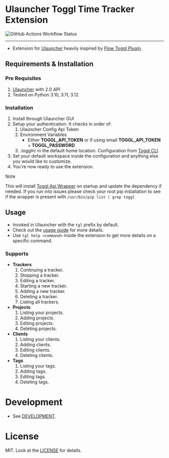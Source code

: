 # Ulauncher Toggl Time Tracker Extension


![GitHub Actions Workflow Status](https://img.shields.io/github/actions/workflow/status/ddkasa/ulauncher-toggl-extension/.github%2Fworkflows%2Ftests.yaml?style=for-the-badge&link=https%3A%2F%2Fgithub.com%2Fddkasa%2Fulauncher-toggl-extension%2Factions%2Fworkflows%2Ftests.yaml)

***

- Extension for [Ulauncher](https://github.com/Ulauncher/Ulauncher/) heavily inspired by [Flow Toggl Plugin](https://github.com/JamesNZL/flow-toggl-plugin).

## Requirements & Installation

### Pre Requisites

1. [Ulauncher](https://github.com/Ulauncher/Ulauncher/) with 2.0 API
2. Tested on Python 3.10, 3.11, 3.12

### Installation

1. Install through Ulauncher GUI
2. Setup your authentication. It checks in order of:
    1. Ulauncher Config Api Token
    2. Environment Variables
        - Either **TOGGL_API_TOKEN** or if using email **TOGGL_API_TOKEN** + **TOGGL_PASSWORD**
    3. *.togglrc* in the default home location. Configuration from [Toggl CLI](https://github.com/AuHau/toggl-cli).
3. Set your default workspace inside the configuration and anything else you would like to customize.
4. You're now ready to use the extension.

> [!NOTE]
> This will install [Toggl Api Wrapper](https://pypi.org/project/toggl-api-wrapper/) on startup and update the dependency if needed. If you run into issues please check your root pip installation to see if the wrapper is present with `/usr/bin/pip list | grep toggl`


## Usage
- Invoked in Ulauncher with the `tgl` prefix by default.
- Check out the [usage guide](docs/guide.md) for more details.
- Use `tgl help <command>` inside the extension to get more details on a specific command.

### Supports
- **Trackers**
    1. Continuing a tracker.
    2. Stopping a tracker.
    3. Editing a tracker.
    4. Starting a new tracker.
    5. Adding a new tracker.
    6. Deleting a tracker.
    8. Listing all trackers.
- **Projects**
    1. Listing your projects.
    2. Adding projects.
    3. Editing projects.
    4. Deleting projects.
- **Clients**
    1. Listing your clients.
    2. Adding clients.
    3. Editing clients.
    4. Deleting clients.
- **Tags**
    1. Listing your tags.
    2. Adding tags.
    3. Editing tags.
    4. Deleting tags.


# Development
- See [DEVELOPMENT](docs/DEVELOPMENT.md).

# License

MIT. Look at the [LICENSE](LICENSE.md) for details.
